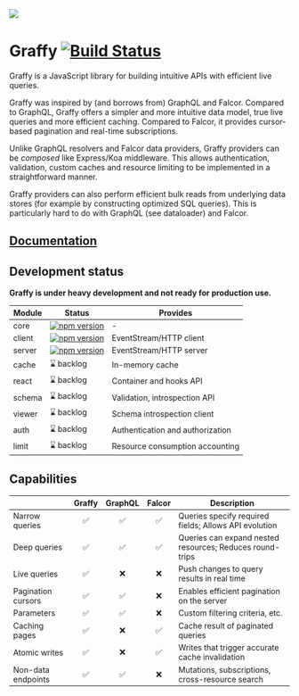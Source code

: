 <img src="docs/graffy-logo.png" srcset="docs/graffy-logo.png 1x,docs/graffy-logo-2x.png 2x" />

# Graffy [![Build Status](https://travis-ci.org/aravindet/graffy.svg?branch=master)](https://travis-ci.org/aravindet/graffy)

Graffy is a JavaScript library for building intuitive APIs with efficient live queries.

Graffy was inspired by (and borrows from) GraphQL and Falcor. Compared to GraphQL, Graffy offers a simpler and more intuitive data model, true live queries and more efficient caching. Compared to Falcor, it provides cursor-based pagination and real-time subscriptions.

Unlike GraphQL resolvers and Falcor data providers, Graffy providers can be _composed_ like Express/Koa middleware. This allows authentication, validation, custom caches and resource limiting to be implemented in a straightforward manner.

Graffy providers can also perform efficient bulk reads from underlying data stores (for example by constructing optimized SQL queries). This is particularly hard to do with GraphQL (see dataloader) and Falcor.

## [Documentation](https://aravindet.github.io/graffy)

## Development status

**Graffy is under heavy development and not ready for production use.**

| Module | Status     | Provides                         |
| ------ | ---------- | -------------------------------- |
| core   | [![npm version](http://img.shields.io/npm/v/@graffy/core.svg?style=flat)](https://npmjs.org/package/@graffy/core "@graffy/core on npm")  | -                                |
| client | [![npm version](http://img.shields.io/npm/v/@graffy/client.svg?style=flat)](https://npmjs.org/package/@graffy/client "@graffy/client on npm")  | EventStream/HTTP client          |
| server | [![npm version](http://img.shields.io/npm/v/@graffy/server.svg?style=flat)](https://npmjs.org/package/@graffy/server "@graffy/server on npm")  | EventStream/HTTP server          |
| cache  | ⌛ backlog | In-memory cache                  |
| react  | ⌛ backlog | Container and hooks API          |
| schema | ⌛ backlog | Validation, introspection API    |
| viewer | ⌛ backlog | Schema introspection client      |
| auth   | ⌛ backlog | Authentication and authorization |
| limit  | ⌛ backlog | Resource consumption accounting  |

## Capabilities

|                    | Graffy | GraphQL | Falcor | Description                                              |
| ------------------ | :--: | :-----: | :----: | -------------------------------------------------------- |
| Narrow queries     |  ✅  |   ✅    |   ✅   | Queries specify required fields; Allows API evolution    |
| Deep queries       |  ✅  |   ✅    |   ✅   | Queries can expand nested resources; Reduces round-trips |
| Live queries       |  ✅  |   ❌    |   ❌   | Push changes to query results in real time               |
| Pagination cursors |  ✅  |   ✅    |   ❌   | Enables efficient pagination on the server               |
| Parameters         |  ✅  |   ✅    |   ❌   | Custom filtering criteria, etc.                          |
| Caching pages      |  ✅  |   ❌    |   ✅   | Cache result of paginated queries                        |
| Atomic writes      |  ✅  |   ❌    |   ✅   | Writes that trigger accurate cache invalidation          |
| Non-data endpoints |  ✅  |   ✅    |   ❌   | Mutations, subscriptions, cross-resource search          |
